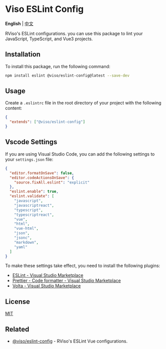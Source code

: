 # Viso ESLint Config

**English** | [中文](https://github.com/rviso/viso-eslint-config/blob/master/README_zh-CN.md)

RViso's ESLint configurations. you can use this package to lint your JavaScript, TypeScript, and Vue3 projects.

## Installation

To install this package, run the following command:

```bash
npm install eslint @viso/eslint-config@latest --save-dev
```

## Usage

Create a `.eslintrc` file in the root directory of your project with the following content:

```json
{
  "extends": ["@viso/eslint-config"]
}
```

## Vscode Settings

If you are using Visual Studio Code, you can add the following settings to your `settings.json` file:

```json
{
  "editor.formatOnSave": false,
  "editor.codeActionsOnSave": {
    "source.fixAll.eslint": "explicit"
  },
  "eslint.enable": true,
  "eslint.validate": [
    "javascript",
    "javascriptreact",
    "typescript",
    "typescriptreact",
    "vue",
    "html",
    "vue-html",
    "json",
    "jsonc",
    "markdown",
    "yaml"
  ]
}
```

To make these settings take effect, you need to install the following plugins:

- [ESLint - Visual Studio Marketplace](https://marketplace.visualstudio.com/items?itemName=dbaeumer.vscode-eslint)
- [Prettier - Code formatter - Visual Studio Marketplace](https://marketplace.visualstudio.com/items?itemName=esbenp.prettier-vscode)
- [Volta - Visual Studio Marketplace](https://marketplace.visualstudio.com/items?itemName=volta.volta)

## License

[MIT](./LICENSE)

## Related

- [@viso/eslint-config](https://www.npmjs.com/package/@viso/eslint-config) - RViso's ESLint Vue configurations.
